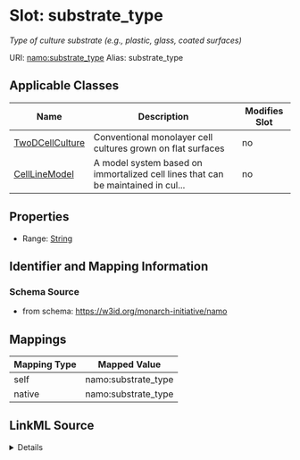 

# Slot: substrate_type 


_Type of culture substrate (e.g., plastic, glass, coated surfaces)_





URI: [namo:substrate_type](https://w3id.org/monarch-initiative/namo/substrate_type)
Alias: substrate_type

<!-- no inheritance hierarchy -->





## Applicable Classes

| Name | Description | Modifies Slot |
| --- | --- | --- |
| [TwoDCellCulture](TwoDCellCulture.md) | Conventional monolayer cell cultures grown on flat surfaces |  no  |
| [CellLineModel](CellLineModel.md) | A model system based on immortalized cell lines that can be maintained in cul... |  no  |






## Properties

* Range: [String](String.md)




## Identifier and Mapping Information






### Schema Source


* from schema: https://w3id.org/monarch-initiative/namo




## Mappings

| Mapping Type | Mapped Value |
| ---  | ---  |
| self | namo:substrate_type |
| native | namo:substrate_type |




## LinkML Source

<details>
```yaml
name: substrate_type
description: Type of culture substrate (e.g., plastic, glass, coated surfaces)
from_schema: https://w3id.org/monarch-initiative/namo
rank: 1000
alias: substrate_type
owner: TwoDCellCulture
domain_of:
- TwoDCellCulture
range: string

```
</details>